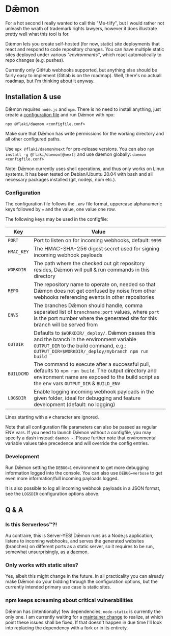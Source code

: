 # Dǣmon

For a hot second I really wanted to call this "Me-tlify", but I would rather not unleash the wrath of trademark rights lawyers, however it does illustrate pretty well what this tool is for.

Dǣmon lets you create self-hosted (for now, static) site deployments that react and respond to code repository changes. You can have multiple static sites deployed under various *"environments"*, which react automatically to repo changes (e.g. pushes).

Currently only GitHub webhooks supported, but anything else should be fairly easy to implement (Gitlab is on the roadmap). Well, there's no actuall roadmap, but I'm thinking about it anyway.


## Installation & use

Dǣmon requires `node.js` and `npm`. There is no need to install anything, just create a [configuration file](#configuration) and run Dǣmon with npx:

`npx @flaki/daemon <configfile.conf>`

Make sure that Dǣmon has write permissions for the working directory and all other configured paths.

Use `npx @flaki/daemon@next` for pre-release versions. You can also `npm install -g @flaki/daemon[@next]` and use daemon globally: `daemon <configfile.conf>`

Note: Dǣmon currently uses shell operations, and thus only works on Linux systems. It has been tested on Debian/Ubuntu 20.04 with bash and all necessary packages installed (git, nodejs, npm etc.).


### Configuration

The configuration file follows the `.env` file format, uppercase alphanumeric keys followed by `=` and the value, one value one row.

The following keys may be used in the configfile:

Key        | Value
-----------|----------------------
`PORT`     | Port to listen on for incoming webhooks, default: `9999`
`HMAC_KEY` | The HMAC-SHA-256 digest secret used for signing incoming webhook payloads
`WORKDIR`  | The path where the checked out git repository resides, Dǣmon will pull & run commands in this directory
`REPO`     | The repository name to operate on, needed so that Dǣmon does not get confused by noise from other webhooks referencing events in other repositories
`ENVS`     | The branches Dǣmon should handle, comma separated list of `branchname:port` values, where `port` is the port number where the generated site for this branch will be served from
`OUTDIR`   | Defaults to `$WORKDIR/_deploy/`. Dǣmon passes this and the branch in the environment variable `OUTPUT_DIR` to the build command, e.g.: `OUTPUT_DIR=$WORKDIR/_deploy/mybranch npm run build`
`BUILDCMD` | The command to execute after a successful pull, defaults to `npm run build`. The output directory and environment name are exposed to the build script as the env vars `OUTPUT_DIR` & `BUILD_ENV`
`LOGSDIR`  | Enable logging incoming webhook payloads in the given folder, ideal for debugging and feature development (default: no logging)

Lines starting with a `#` character are ignored.

Note that all configuration file parameters can also be passed as regular ENV vars. If you need to launch Dǣmon without a configfile, you may specify a dash instead: `daemon -`. Please further note that environmental variable values take precedence and will override the config entries.


### Development

Run Dǣmon setting the `DEBUG=1` environment to get more debugging information logged into the console. You can also use `DEBUG=verbose` to get even more information/full incoming payloads logged.

It is also possible to log all incoming webhook payloads in a JSON format, see the `LOGSDIR` configuration options above.


## Q & A

### Is this Serverless™?!

Au contraire, this is Server-YES! Dǣmon runs as a Node.js application, listens to incoming webhooks, and serves the generated websites (branches) on different ports as a static server, so it requires to be run, somewhat unsurprisingly, as a [daemon](https://en.wikipedia.org/wiki/Daemon_%28computing%29).

### Only works with static sites?

Yes, albeit this might change in the future. In all practicality you can already make Dǣmon do your bidding through the configuration options, but the currently intended primary use case is static sites.

### npm keeps screaming about critical vulnerabilities

Dǣmon has (intentionally) few dependencies, `node-static` is currently the only one. I am currently waiting for a [maintainer change](https://github.com/cloudhead/node-static/issues/224) to realize, at which point these issues shall be fixed. If that doesn't happen in due time I'll look into replacing the dependency with a fork or in its entirety.
